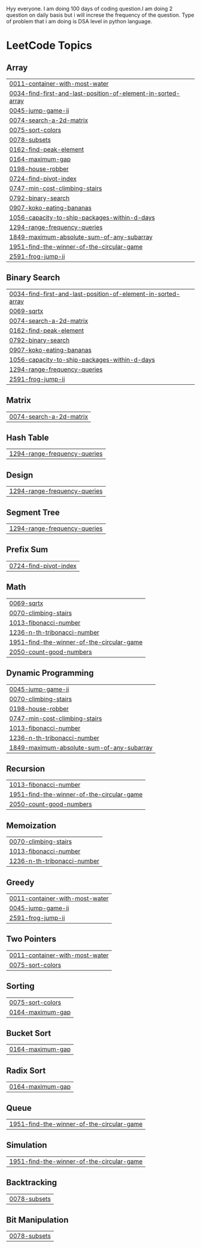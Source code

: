 Hyy everyone.
I am doing 100 days of coding question.I am doing 2 question on daily basis but i will increse the frequency of the question.
Type of problem that i am doing is DSA level in python language.

<!---LeetCode Topics Start-->
# LeetCode Topics
## Array
|  |
| ------- |
| [0011-container-with-most-water](https://github.com/Adarsh-code169/100DaysCodingChallenge/tree/master/0011-container-with-most-water) |
| [0034-find-first-and-last-position-of-element-in-sorted-array](https://github.com/Adarsh-code169/100DaysCodingChallenge/tree/master/0034-find-first-and-last-position-of-element-in-sorted-array) |
| [0045-jump-game-ii](https://github.com/Adarsh-code169/100DaysCodingChallenge/tree/master/0045-jump-game-ii) |
| [0074-search-a-2d-matrix](https://github.com/Adarsh-code169/100DaysCodingChallenge/tree/master/0074-search-a-2d-matrix) |
| [0075-sort-colors](https://github.com/Adarsh-code169/100DaysCodingChallenge/tree/master/0075-sort-colors) |
| [0078-subsets](https://github.com/Adarsh-code169/100DaysCodingChallenge/tree/master/0078-subsets) |
| [0162-find-peak-element](https://github.com/Adarsh-code169/100DaysCodingChallenge/tree/master/0162-find-peak-element) |
| [0164-maximum-gap](https://github.com/Adarsh-code169/100DaysCodingChallenge/tree/master/0164-maximum-gap) |
| [0198-house-robber](https://github.com/Adarsh-code169/100DaysCodingChallenge/tree/master/0198-house-robber) |
| [0724-find-pivot-index](https://github.com/Adarsh-code169/100DaysCodingChallenge/tree/master/0724-find-pivot-index) |
| [0747-min-cost-climbing-stairs](https://github.com/Adarsh-code169/100DaysCodingChallenge/tree/master/0747-min-cost-climbing-stairs) |
| [0792-binary-search](https://github.com/Adarsh-code169/100DaysCodingChallenge/tree/master/0792-binary-search) |
| [0907-koko-eating-bananas](https://github.com/Adarsh-code169/100DaysCodingChallenge/tree/master/0907-koko-eating-bananas) |
| [1056-capacity-to-ship-packages-within-d-days](https://github.com/Adarsh-code169/100DaysCodingChallenge/tree/master/1056-capacity-to-ship-packages-within-d-days) |
| [1294-range-frequency-queries](https://github.com/Adarsh-code169/100DaysCodingChallenge/tree/master/1294-range-frequency-queries) |
| [1849-maximum-absolute-sum-of-any-subarray](https://github.com/Adarsh-code169/100DaysCodingChallenge/tree/master/1849-maximum-absolute-sum-of-any-subarray) |
| [1951-find-the-winner-of-the-circular-game](https://github.com/Adarsh-code169/100DaysCodingChallenge/tree/master/1951-find-the-winner-of-the-circular-game) |
| [2591-frog-jump-ii](https://github.com/Adarsh-code169/100DaysCodingChallenge/tree/master/2591-frog-jump-ii) |
## Binary Search
|  |
| ------- |
| [0034-find-first-and-last-position-of-element-in-sorted-array](https://github.com/Adarsh-code169/100DaysCodingChallenge/tree/master/0034-find-first-and-last-position-of-element-in-sorted-array) |
| [0069-sqrtx](https://github.com/Adarsh-code169/100DaysCodingChallenge/tree/master/0069-sqrtx) |
| [0074-search-a-2d-matrix](https://github.com/Adarsh-code169/100DaysCodingChallenge/tree/master/0074-search-a-2d-matrix) |
| [0162-find-peak-element](https://github.com/Adarsh-code169/100DaysCodingChallenge/tree/master/0162-find-peak-element) |
| [0792-binary-search](https://github.com/Adarsh-code169/100DaysCodingChallenge/tree/master/0792-binary-search) |
| [0907-koko-eating-bananas](https://github.com/Adarsh-code169/100DaysCodingChallenge/tree/master/0907-koko-eating-bananas) |
| [1056-capacity-to-ship-packages-within-d-days](https://github.com/Adarsh-code169/100DaysCodingChallenge/tree/master/1056-capacity-to-ship-packages-within-d-days) |
| [1294-range-frequency-queries](https://github.com/Adarsh-code169/100DaysCodingChallenge/tree/master/1294-range-frequency-queries) |
| [2591-frog-jump-ii](https://github.com/Adarsh-code169/100DaysCodingChallenge/tree/master/2591-frog-jump-ii) |
## Matrix
|  |
| ------- |
| [0074-search-a-2d-matrix](https://github.com/Adarsh-code169/100DaysCodingChallenge/tree/master/0074-search-a-2d-matrix) |
## Hash Table
|  |
| ------- |
| [1294-range-frequency-queries](https://github.com/Adarsh-code169/100DaysCodingChallenge/tree/master/1294-range-frequency-queries) |
## Design
|  |
| ------- |
| [1294-range-frequency-queries](https://github.com/Adarsh-code169/100DaysCodingChallenge/tree/master/1294-range-frequency-queries) |
## Segment Tree
|  |
| ------- |
| [1294-range-frequency-queries](https://github.com/Adarsh-code169/100DaysCodingChallenge/tree/master/1294-range-frequency-queries) |
## Prefix Sum
|  |
| ------- |
| [0724-find-pivot-index](https://github.com/Adarsh-code169/100DaysCodingChallenge/tree/master/0724-find-pivot-index) |
## Math
|  |
| ------- |
| [0069-sqrtx](https://github.com/Adarsh-code169/100DaysCodingChallenge/tree/master/0069-sqrtx) |
| [0070-climbing-stairs](https://github.com/Adarsh-code169/100DaysCodingChallenge/tree/master/0070-climbing-stairs) |
| [1013-fibonacci-number](https://github.com/Adarsh-code169/100DaysCodingChallenge/tree/master/1013-fibonacci-number) |
| [1236-n-th-tribonacci-number](https://github.com/Adarsh-code169/100DaysCodingChallenge/tree/master/1236-n-th-tribonacci-number) |
| [1951-find-the-winner-of-the-circular-game](https://github.com/Adarsh-code169/100DaysCodingChallenge/tree/master/1951-find-the-winner-of-the-circular-game) |
| [2050-count-good-numbers](https://github.com/Adarsh-code169/100DaysCodingChallenge/tree/master/2050-count-good-numbers) |
## Dynamic Programming
|  |
| ------- |
| [0045-jump-game-ii](https://github.com/Adarsh-code169/100DaysCodingChallenge/tree/master/0045-jump-game-ii) |
| [0070-climbing-stairs](https://github.com/Adarsh-code169/100DaysCodingChallenge/tree/master/0070-climbing-stairs) |
| [0198-house-robber](https://github.com/Adarsh-code169/100DaysCodingChallenge/tree/master/0198-house-robber) |
| [0747-min-cost-climbing-stairs](https://github.com/Adarsh-code169/100DaysCodingChallenge/tree/master/0747-min-cost-climbing-stairs) |
| [1013-fibonacci-number](https://github.com/Adarsh-code169/100DaysCodingChallenge/tree/master/1013-fibonacci-number) |
| [1236-n-th-tribonacci-number](https://github.com/Adarsh-code169/100DaysCodingChallenge/tree/master/1236-n-th-tribonacci-number) |
| [1849-maximum-absolute-sum-of-any-subarray](https://github.com/Adarsh-code169/100DaysCodingChallenge/tree/master/1849-maximum-absolute-sum-of-any-subarray) |
## Recursion
|  |
| ------- |
| [1013-fibonacci-number](https://github.com/Adarsh-code169/100DaysCodingChallenge/tree/master/1013-fibonacci-number) |
| [1951-find-the-winner-of-the-circular-game](https://github.com/Adarsh-code169/100DaysCodingChallenge/tree/master/1951-find-the-winner-of-the-circular-game) |
| [2050-count-good-numbers](https://github.com/Adarsh-code169/100DaysCodingChallenge/tree/master/2050-count-good-numbers) |
## Memoization
|  |
| ------- |
| [0070-climbing-stairs](https://github.com/Adarsh-code169/100DaysCodingChallenge/tree/master/0070-climbing-stairs) |
| [1013-fibonacci-number](https://github.com/Adarsh-code169/100DaysCodingChallenge/tree/master/1013-fibonacci-number) |
| [1236-n-th-tribonacci-number](https://github.com/Adarsh-code169/100DaysCodingChallenge/tree/master/1236-n-th-tribonacci-number) |
## Greedy
|  |
| ------- |
| [0011-container-with-most-water](https://github.com/Adarsh-code169/100DaysCodingChallenge/tree/master/0011-container-with-most-water) |
| [0045-jump-game-ii](https://github.com/Adarsh-code169/100DaysCodingChallenge/tree/master/0045-jump-game-ii) |
| [2591-frog-jump-ii](https://github.com/Adarsh-code169/100DaysCodingChallenge/tree/master/2591-frog-jump-ii) |
## Two Pointers
|  |
| ------- |
| [0011-container-with-most-water](https://github.com/Adarsh-code169/100DaysCodingChallenge/tree/master/0011-container-with-most-water) |
| [0075-sort-colors](https://github.com/Adarsh-code169/100DaysCodingChallenge/tree/master/0075-sort-colors) |
## Sorting
|  |
| ------- |
| [0075-sort-colors](https://github.com/Adarsh-code169/100DaysCodingChallenge/tree/master/0075-sort-colors) |
| [0164-maximum-gap](https://github.com/Adarsh-code169/100DaysCodingChallenge/tree/master/0164-maximum-gap) |
## Bucket Sort
|  |
| ------- |
| [0164-maximum-gap](https://github.com/Adarsh-code169/100DaysCodingChallenge/tree/master/0164-maximum-gap) |
## Radix Sort
|  |
| ------- |
| [0164-maximum-gap](https://github.com/Adarsh-code169/100DaysCodingChallenge/tree/master/0164-maximum-gap) |
## Queue
|  |
| ------- |
| [1951-find-the-winner-of-the-circular-game](https://github.com/Adarsh-code169/100DaysCodingChallenge/tree/master/1951-find-the-winner-of-the-circular-game) |
## Simulation
|  |
| ------- |
| [1951-find-the-winner-of-the-circular-game](https://github.com/Adarsh-code169/100DaysCodingChallenge/tree/master/1951-find-the-winner-of-the-circular-game) |
## Backtracking
|  |
| ------- |
| [0078-subsets](https://github.com/Adarsh-code169/100DaysCodingChallenge/tree/master/0078-subsets) |
## Bit Manipulation
|  |
| ------- |
| [0078-subsets](https://github.com/Adarsh-code169/100DaysCodingChallenge/tree/master/0078-subsets) |
<!---LeetCode Topics End-->